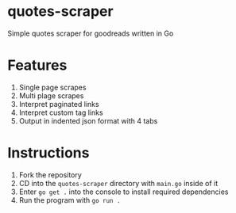 # quotes-scraper
Simple quotes scraper for goodreads written in Go

# Features
1. Single page scrapes
2. Multi plage scrapes
3. Interpret paginated links
4. Interpret custom tag links
5. Output in indented json format with 4 tabs

# Instructions
1. Fork the repository
2. CD into the `quotes-scraper` directory with `main.go` inside of it
3. Enter `go get .` into the console to install required dependencies
4. Run the program with `go run .`
